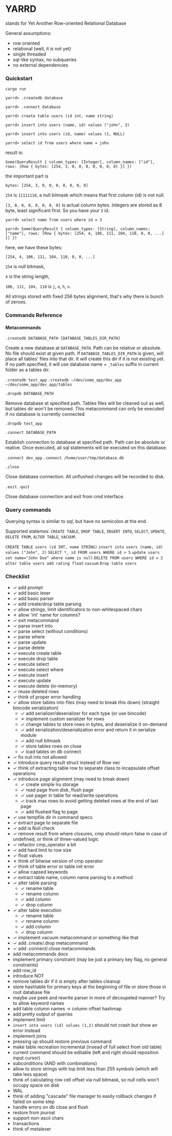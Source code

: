 # YARRD

stands for Yet Another Row-oriented Relational Database

General assumptions:
- row oriented
- relational (well, it is not yet)
- single threaded
- sql-like syntax, no subqueries
- no external dependencies

### Quickstart

```
cargo run

yarrd> .createdb database

yarrd> .connect database

yarrd> create table users (id int, name string)

yarrd> insert into users (name, id) values ("john", 3)

yarrd> insert into users (id, name) values (1, NULL)

yarrd> select id from users where name = john
```

result is:

`Some(QueryResult { column_types: [Integer], column_names: ["id"], rows: [Row { bytes: [254, 3, 0, 0, 0, 0, 0, 0, 0] }] })`

the important part is

`bytes: [254, 3, 0, 0, 0, 0, 0, 0, 0]`

`254` is `11111110`, a null bitmask which means that first column (id) is not null.

`[3, 0, 0, 0, 0, 0, 0, 0]` is actual column bytes. Integers are stored as 8 byte, least
significant first. So you have your `3` id.

```
yarrd> select name from users where id = 3

yarrd> Some(QueryResult { column_types: [String], column_names: ["name"], rows: [Row { bytes: [254, 4, 106, 111, 104, 110, 0, 0, ...] }] })
```

here, we have these bytes:

```
[254, 4, 106, 111, 104, 110, 0, 0, ...]
```

`254` is null bitmask,

`4` is the string length,

`106, 111, 104, 110` is `j`, `o`, `h`, `n`.

All strings stored with fixed 256 bytes alignment, that's why there is bunch of zeroes.

### Commands Reference

#### Metacommands

`.createdb DATABASE_PATH [DATABASE_TABLES_DIR_PATH]`

Create a new database at `DATABASE_PATH`. Path can be relative or absolute.
No file should exist at given path.
If `DATABASE_TABLES_DIR_PATH` is given, will place all tables' files into that dir.
It will create this dir if it is not existing yet. If no path specified, it will use
database name + `_tables` suffix in current folder as a tables dir.

`.createdb test_app`
`.createdb ~/dev/some_app/dev_app ~/dev/some_app/dev_app/tables`


`.dropdb DATABASE_PATH`

Remove database at specified path. Tables files will be cleaned out as well,
but tables dir won't be removed.
This metacommand can only be executed if no database is currently connected.

`.dropdb test_app`


`.connect DATABASE_PATH`

Establish connection to database at specified path. Path can be absolute or reative.
Once executed, all sql statements will be executed on this database.

`.connect dev_app`
`.connect /home/user/tmp/database.db`


`.close`

Close database connection. All unflushed changes will be recorded to disk.


`.exit`
`.quit`

Close database connection and exit from cmd interface.

### Query commands

Querying syntax is similar to sql, but have no semicolon at the end.

Supported statemes: `CREATE TABLE`, `DROP TABLE`, `INSERT INTO`, `SELECT`, `UPDATE`, `DELETE FROM`, `ALTER TABLE`, `VACUUM`.

`CREATE TABLE users (id INT, name STRING)`
`insert into users (name, id) values ("John", 2)`
`SELECT *, id FROM users WHERE id > 5`
`update users set name="John Doe" where name is null`
`DELETE FROM users WHERE id = 2`
`alter table users add rating float`
`vacuum`
`Drop table users`

### Checklist
- ✓ add prompt
- ✓ add basic lexer
- ✓ add basic parser
- ✓ add create/drop table parsing
- ✓ allow strings, limit identificators to non-whitespaced chars
- ✗ allow 'int' name for columns?
- ✓ exit metacommand
- ✓ parse insert into
- ✓ parse select (without conditions)
- ✓ parse where
- ✓ parse update
- ✓ parse delete
- ✓ execute create table
- ✓ execute drop table
- ✓ execute select
- ✓ execute select where
- ✓ execute insert
- ✓ execute update
- ✓ execute delete (in-memory)
- ✓ reuse deleted rows
- ✓ think of proper error handling
- ✓ allow store tables into files (may need to break this down) (straight bincode serialization)
  - ✓ add serializer/deserializer for each type (or use bincode)
  - ✗ implement custom serializer for rows
  - ✓ change tables to store rows in bytes, and deserialize it on-demand
  - ✓ add serialization/deserialization error and return it in serialize module
  - ✓ add null bitmask
  - ✓ store tables rows on close
  - ✓ load tables on db connect
- ✓ fix null ints not allowed
- ✓ introduce query result struct instead of Row vec
- ✓ think of extracting table row to separate class to incapsulate offset operations
- ✓ introduce page alignment (may need to break down)
  - ✓ create simple lru storage
  - ✓ read page from disk, flush page
  - ✓ use pager in table for read/write operations
  - ✓ track max rows to avoid getting deleted rows at the end of last page
  - ✓ add flushed flag to page
- ✓ use tempfile dir in command specs
- ✓ extract page to separate file
- ✓ add is Null check
- ✓ remove result from where closures, cmp should return false in case of undefined, or think of three-valued logic
- ✓ refactor cmp_operator a bit
- ✓ add hard limit to row size
- ✓ float values
- ✗ think of bitwise version of cmp operator
- ✓ think of table error or table init error
- ✓ allow capsed keywords
- ✓ extract table name, column name parsing to a method
- ✓ alter table parsing
  - ✓ rename table
  - ✓ rename column
  - ✓ add column
  - ✓ drop column
- ✓ alter table execution
  - ✓ rename table
  - ✓ rename column
  - ✓ add column
  - ✓ drop column
- ✓ implement vacuum metacommand or something like that
- ✓ add .create/.drop metacommand
- ✓ add .connect/.close metacommands
- add metacommands docs
- implement primary constraint (may be just a primary key flag, no general constraints)
- add row_id
- introduce NOT
- remove tables dir if it is empty after tables cleanup
- store hashtable for primary keys at the beginning of file or store those in root database file
- maybe use peek and rewrite parser in more of decoupeled manner? Try to allow keyword names
- add table column names -> column offset hashmap
- add pretty output of queries
- implement limit
- `insert into users (id) values (1,2)` should not crash but show an error instead
- implement joins
- pressing up should restore previous command
- make table recreation incremental (insead of full select from old table)
- current command should be editable (left and right should reposition input cursor)
- subconditions (AND with combinations)
- allow to store strings with top limit less than 255 symbols (which will take less space)
- think of calculating row cell offset via null bitmask, so null cells won't occupy space on disk
- WAL
- think of adding "cascade" file manager to easily rollback changes if failed on some step
- handle errors on db close and flush
- restore from journal
- support non-ascii chars
- transactions
- think of metalexer
